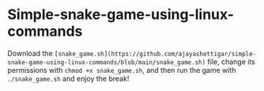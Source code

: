 # Simple-snake-game-using-linux-commands

Download the `[snake_game.sh](https://github.com/ajayashettigar/simple-snake-game-using-linux-commands/blob/main/snake_game.sh)` file, change its permissions with `chmod +x snake_game.sh`, and then run the game with `./snake_game.sh` and enjoy the break!
